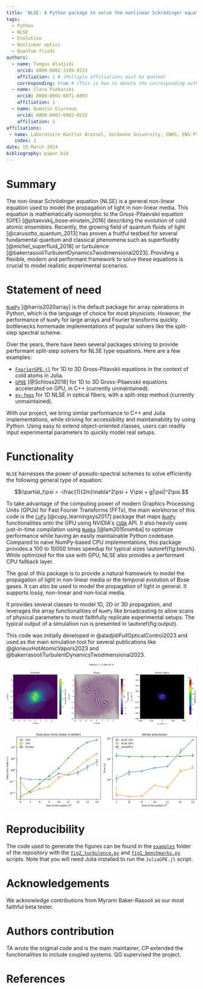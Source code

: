 ```yaml
---
title: 'NLSE: A Python package to solve the nonlinear Schrödinger equation'
tags:
  - Python
  - NLSE
  - Evolution
  - Nonlinear optics
  - Quantum fluids
authors:
  - name: Tangui Aladjidi
    orcid: 0000-0002-3109-9723
    affiliation: 1 # (Multiple affiliations must be quoted)
    corresponding: true # (This is how to denote the corresponding author)
  - name: Clara Piekarski
    orcid: 0000-0001-6871-6003
    affiliation: 1
  - name: Quentin Glorieux
    orcid: 0000-0003-0903-0233
    affiliation: 1
affiliations:
 - name: Laboratoire Kastler Brossel, Sorbonne University, CNRS, ENS-PSL University, Collège de France; 4 Place Jussieu, 75005 Paris, France
   index: 1
date: 15 March 2024
bibliography: paper.bib
---
```


# Summary

The non-linear Schrödinger equation (NLSE) is a general non-linear equation used to model the propagation of light in non-linear media.
This equation is mathematically isomorphic to the Gross-Pitaevskii equation (GPE) [@pitaevskij_bose-einstein_2016] describing the evolution of cold atomic ensembles.
Recently, the growing field of quantum fluids of light [@carusotto_quantum_2013] has proven a fruitful testbed for several fundamental quantum and classical phenomena such as superfluidity [@michel_superfluid_2018] or turbulence [@bakerrasooliTurbulentDynamicsTwodimensional2023].
Providing a flexible, modern and performant framework to solve these equations is crucial to model realistic experimental scenarios.

# Statement of need

[`NumPy`](https://numpy.org/doc/stable/) [@harris2020array] is the default package for array operations in Python, which is the language of choice for most physicists.
However, the performance of `NumPy` for large arrays and Fourier transforms quickly bottlenecks homemade implementations of popular solvers like the split-step spectral scheme.

Over the years, there have been several packages striving to provide performant split-step solvers for NLSE type equations.
Here are a few examples:

- [`FourierGPE.jl`](https://github.com/AshtonSBradley/FourierGPE.jl/tree/master) for 1D to 3D Gross-Pitavskii equations in the context of cold atoms in Julia.
- [`GPUE`](https://github.com/GPUE-group/GPUE) [@Schloss2018] for 1D to 3D Gross-Pitaevskii equations accelerated on GPU, in C++ (currently unmaintained).
- [`py-fmas`](https://github.com/omelchert/py-fmas) for 1D NLSE in optical fibers, with a split-step method (currently unmaintained).

With our project, we bring similar performance to C++ and Julia implementations, while striving for accessibility and maintainability by using Python.
Using easy to extend object-oriented classes, users can readily input experimental parameters to quickly model real setups.

# Functionality

`NLSE` harnesses the power of pseudo-spectral schemes to solve efficiently the following general type of equation:

$$i\partial_t\psi = -\frac{1}{2m}\nabla^2\psi + V\psi + g|\psi|^2\psi.$$

To take advantage of the computing power of modern Graphics Processing Units (GPUs) for Fast Fourier Transforms (FFTs), the main workhorse of this code is the [`CuPy`](https://cupy.dev/) [@cupy_learningsys2017]  package that maps [`NumPy`](https://numpy.org/) functionalities onto the GPU using NVIDIA's [`CUDA`](https://developer.nvidia.com/cuda-downloads) API.
It also heavily uses just-in-time compilation using [`Numba`](https://numba.pydata.org/) [@lam2015numba] to optimize performance while having an easily maintainable Python codebase.
Compared to naive NumPy-based CPU implementations, this package provides a 100 to 10000 times speedup for typical sizes \autoref{fig:bench}.
While optimized for the use with GPU, NLSE also provides a performant CPU fallback layer.

The goal of this package is to provide a natural framework to model the propagation of light in non-linear media or the temporal evolution of Bose gases. It can also be used to model the propagation of light in general.
It supports lossy, non-linear and non-local media.

It provides several classes to model 1D, 2D or 3D propagation, and leverages the array functionalities of `NumPy` like broadcasting to allow scans of physical parameters to most faithfully replicate experimental setups.
The typical output of a simulation run is presented in \autoref{fig:output}.

This code was initially developed in @aladjidiFullOpticalControl2023 and used as the main simulation tool for several publications like @glorieuxHotAtomicVapors2023 and @bakerrasooliTurbulentDynamicsTwodimensional2023.

![Example of an output of the solver. A shearing layer is observed nucleating vortices, that are attracted towards the center due to an attractive potential. The density and phase of the field are represented as well as the momentum distribution  get a quick overview of the state of the field.\label{fig:output}](../img/output.png)

![Left: CPU vs GPU vs NumPy benchmark for 1 cm of propagation (200 evolution steps). Right: Comparison versus the `JuliaGPE.jl` package on the study of vortex precession. \label{fig:bench}](../img/benchmarks.png)

# Reproducibility

The code used to generate the figures can be found in the [`examples`](https://github.com/Quantum-Optics-LKB/NLSE/tree/main/examples) folder of the repository with the [`fig2_turbulence.py`](https://github.com/Quantum-Optics-LKB/NLSE/blob/main/examples/fig1_turbulence.py) and [`fig1_benchmarks.py`](https://github.com/Quantum-Optics-LKB/NLSE/blob/main/examples/fig2_benchmarks.py) scripts. 
Note that you will need Julia installed to run the `JuliaGPE.jl` script.

# Acknowledgements

We acknowledge contributions from Myrann Baker-Rasooli as our most faithful beta tester.

# Authors contribution

TA wrote the original code and is the main maintainer, CP extended the functionalities to include coupled systems. QG supervised the project.

# References
